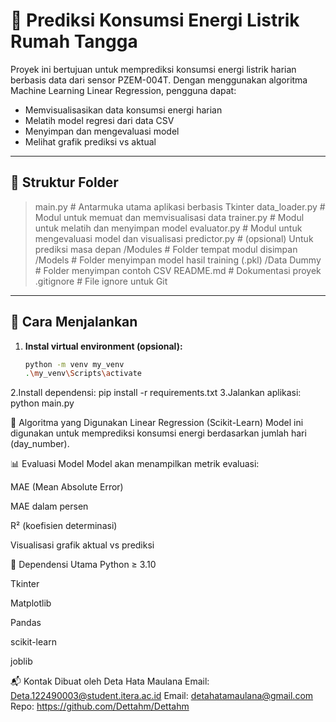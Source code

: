# 🔌 Prediksi Konsumsi Energi Listrik Rumah Tangga

Proyek ini bertujuan untuk memprediksi konsumsi energi listrik harian berbasis data dari sensor PZEM-004T. Dengan menggunakan algoritma Machine Learning Linear Regression, pengguna dapat:
- Memvisualisasikan data konsumsi energi harian
- Melatih model regresi dari data CSV
- Menyimpan dan mengevaluasi model
- Melihat grafik prediksi vs aktual

---

## 📁 Struktur Folder
>main.py # Antarmuka utama aplikasi berbasis Tkinter
data_loader.py # Modul untuk memuat dan memvisualisasi data
trainer.py # Modul untuk melatih dan menyimpan model
evaluator.py # Modul untuk mengevaluasi model dan visualisasi
predictor.py # (opsional) Untuk prediksi masa depan
/Modules # Folder tempat modul disimpan
/Models # Folder menyimpan model hasil training (.pkl)
/Data Dummy # Folder menyimpan contoh CSV
README.md # Dokumentasi proyek
.gitignore # File ignore untuk Git


---

## 🚀 Cara Menjalankan
1. **Instal virtual environment (opsional):**
   ```bash
   python -m venv my_venv
   .\my_venv\Scripts\activate
2.Install dependensi:
    pip install -r requirements.txt
3.Jalankan aplikasi:
    python main.py

🧠 Algoritma yang Digunakan
Linear Regression (Scikit-Learn)
Model ini digunakan untuk memprediksi konsumsi energi berdasarkan jumlah hari (day_number).

📊 Evaluasi Model
Model akan menampilkan metrik evaluasi:

MAE (Mean Absolute Error)

MAE dalam persen

R² (koefisien determinasi)

Visualisasi grafik aktual vs prediksi

🧰 Dependensi Utama
Python ≥ 3.10

Tkinter

Matplotlib

Pandas

scikit-learn

joblib

📬 Kontak
Dibuat oleh Deta Hata Maulana
Email: Deta.122490003@student.itera.ac.id
Email: detahatamaulana@gmail.com
Repo: https://github.com/Dettahm/Dettahm
